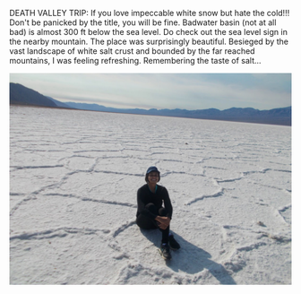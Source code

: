 DEATH VALLEY TRIP:
If you love impeccable white snow but hate the cold!!!
Don't be panicked by the title, you will be fine.
Badwater basin (not at all bad) is almost 300 ft below the sea level. Do check out the sea level sign in the nearby mountain. The place was surprisingly beautiful. Besieged by the vast landscape of white salt crust and bounded by the far reached mountains, I was feeling refreshing. Remembering the taste of salt...

<img src="DSCN0282.JPG" alt="badwater basin">

